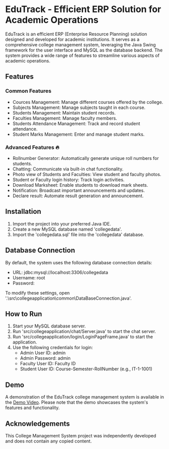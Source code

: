 # EduTrack - Efficient ERP Solution for Academic Operations

EduTrack is an efficient ERP (Enterprise Resource Planning) solution designed and developed for academic institutions. It serves as a comprehensive college management system, leveraging the Java Swing framework for the user interface and MySQL as the database backend. The system provides a wide range of features to streamline various aspects of academic operations.

## Features

### Common Features

- Cources Management: Manage different courses offered by the college.
- Subjects Management: Manage subjects taught in each course.
- Students Management: Maintain student records.
- Faculties Management: Manage faculty members.
- Students Attendance Management: Track and record student attendance.
- Student Marks Management: Enter and manage student marks.

### Advanced Features 🔥

- Rollnumber Generator: Automatically generate unique roll numbers for students.
- Chatting: Communicate via built-in chat functionality.
- Photo view of Students and Faculties: View student and faculty photos.
- Student or Faculty login history: Track login activities.
- Download Marksheet: Enable students to download mark sheets.
- Notification: Broadcast important announcements and updates.
- Declare result: Automate result generation and announcement.

## Installation

1. Import the project into your preferred Java IDE.
2. Create a new MySQL database named 'collegedata'.
3. Import the 'collegedata.sql' file into the 'collegedata' database.

## Database Connection

By default, the system uses the following database connection details:

- URL: jdbc:mysql://localhost:3306/collegedata
- Username: root
- Password: 

To modify these settings, open '.\src\collegeapplication\common\DataBaseConnection.java'.

## How to Run

1. Start your MySQL database server.
2. Run 'src/collegeapplication/chat/Server.java' to start the chat server.
3. Run 'src/collegeapplication/login/LoginPageFrame.java' to start the application.
4. Use the following credentials for login:
   - Admin User ID: admin
   - Admin Password: admin
   - Faculty User ID: Faculty ID
   - Student User ID: Course-Semester-RollNumber (e.g., IT-1-1001)

## Demo

A demonstration of the EduTrack college management system is available in the [Demo Video](https://user-images.githubusercontent.com/63580687/236466989-dc4c93f7-7f11-4bd6-9737-dbe43cbdfffd.mp4). Please note that the demo showcases the system's features and functionality.

## Acknowledgements

This College Management System project was independently developed and does not contain any copied content.

